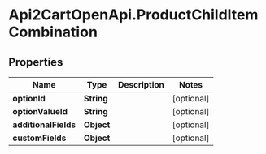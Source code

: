 # Api2CartOpenApi.ProductChildItemCombination

## Properties

Name | Type | Description | Notes
------------ | ------------- | ------------- | -------------
**optionId** | **String** |  | [optional] 
**optionValueId** | **String** |  | [optional] 
**additionalFields** | **Object** |  | [optional] 
**customFields** | **Object** |  | [optional] 


